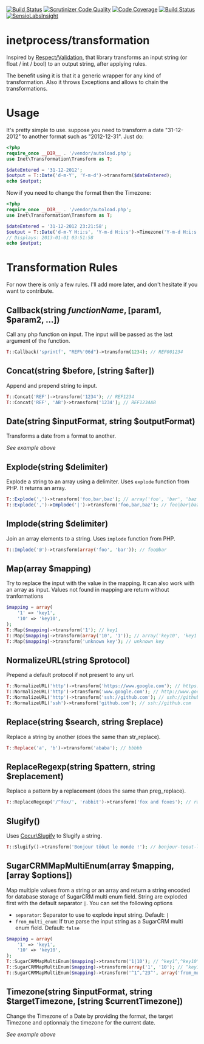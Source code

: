 [![Build Status](https://travis-ci.org/inetprocess/transformation.svg?branch=master)](https://travis-ci.org/inetprocess/transformation)
[![Scrutinizer Code Quality](https://scrutinizer-ci.com/g/inetprocess/transformation/badges/quality-score.png?b=master)](https://scrutinizer-ci.com/g/inetprocess/transformation/?branch=master)
[![Code Coverage](https://scrutinizer-ci.com/g/inetprocess/transformation/badges/coverage.png?b=master)](https://scrutinizer-ci.com/g/inetprocess/transformation/?branch=master)
[![Build Status](https://scrutinizer-ci.com/g/inetprocess/transformation/badges/build.png?b=master)](https://scrutinizer-ci.com/g/inetprocess/transformation/build-status/master)
[![SensioLabsInsight](https://insight.sensiolabs.com/projects/c04e15ab-fff2-4aad-9c8e-7d3d4eba7a04/mini.png)](https://insight.sensiolabs.com/projects/c04e15ab-fff2-4aad-9c8e-7d3d4eba7a04)

# inetprocess/transformation
Inspired by [Respect/Validation](https://github.com/Respect/Validation), that library transforms an input string (or float / int / bool) to an output string, after applying rules.

The benefit using it is that it a generic wrapper for any kind of transformation. Also it throws Exceptions and allows to chain the transformations.

# Usage
It's pretty simple to use. suppose you need to transform a date "31-12-2012" to another format such as "2012-12-31". Just do:
```php
<?php
require_once __DIR__ . '/vendor/autoload.php';
use Inet\Transformation\Transform as T;

$dateEntered = '31-12-2012';
$output = T::Date('d-m-Y', 'Y-m-d')->transform($dateEntered);
echo $output;
```

Now if you need to change the format then the Timezone:
```php
<?php
require_once __DIR__ . '/vendor/autoload.php';
use Inet\Transformation\Transform as T;

$dateEntered = '31-12-2012 23:21:58';
$output = T::Date('d-m-Y H:i:s', 'Y-m-d H:i:s')->Timezone('Y-m-d H:i:s', 'Asia/Calcutta')->transform($dateEntered);
// Displays: 2013-01-01 03:51:58
echo $output;
```

# Transformation Rules
For now there is only a few rules. I'll add more later, and don't hesitate if you want to contribute.

## Callback(string $functionName, [$param1, $param2, ...])
Call any php function on input. The input will be passed as the last argument of the function.
```php
T::Callback('sprintf', "REF%'06d")->transform(1234); // REF001234
```

## Concat(string $before, [string $after])
Append and prepend string to input.
```php
T::Concat('REF')->transform('1234'); // REF1234
T::Concat('REF', 'AB')->transform('1234'); // REF1234AB
```

## Date(string $inputFormat, string $outputFormat)
Transforms a date from a format to another.

_See example above_

## Explode(string $delimiter)
Explode a string to an array using a delimiter. Uses `explode` function from PHP.
It returns an array.
```php
T::Explode(',')->transform('foo,bar,baz'); // array('foo', 'bar', 'baz');
T::Explode(',')->Implode('|')->transform('foo,bar,baz'); // foo|bar|baz
```

## Implode(string $delimiter)
Join an array elements to a string. Uses `implode` function from PHP.
```php
T::Implode('@')->transform(array('foo', 'bar')); // foo@bar
```

## Map(array $mapping)
Try to replace the input with the value in the mapping.
It can also work with an array as input.
Values not found in mapping are return without tranformations

```php
$mapping = array(
    '1' => 'key1',
    '10' => 'key10',
);
T::Map($mapping)->transform('1'); // key1
T::Map($mapping)->transform(array('10', '1')); // array('key10', 'key1')
T::Map($mapping)->transform('unknown key'); // unknown key
```

## NormalizeURL(string $protocol)
Prepend a default protocol if not present to any url.
```php
T::NormalizeURL('http')->transform('https://www.google.com'); // https://www.google.com
T::NormalizeURL('http')->transform('www.google.com'); // http://www.google.com
T::NormalizeURL('http')->transform('ssh://github.com'); // ssh://github.com
T::NormalizeURL('ssh')->transform('github.com'); // ssh://github.com
```

## Replace(string $search, string $replace)
Replace a string by another (does the same than str_replace).
```php
T::Replace('a', 'b')->transform('ababa'); // bbbbb
```


## ReplaceRegexp(string $pattern, string $replacement)
Replace a pattern by a replacement (does the same than preg_replace).
```php
T::ReplaceRegexp('/^fox/', 'rabbit')->transform('fox and foxes'); // rabbit and foxes
```

## Slugify()
Uses [Cocur\Slugify](https://github.com/cocur/slugify) to Slugify a string.
```php
T::Slugify()->transform('Bonjour tôôut le monde !'); // bonjour-toout-le-monde
```

## SugarCRMMapMultiEnum(array $mapping, [array $options])
Map multiple values from a string or an array
and return a string encoded for database storage of SugarCRM multi enum field.
String are exploded first with the default separator `|`.
You can set the following options
* `separator`: Separator to use to explode input string. Default: `|`
* `from_multi_enum`: If true parse the input string as a SugarCRM multi enum field. Default: `false`
```php
$mapping = array(
    '1' => 'key1',
    '10' => 'key10',
);
T::SugarCRMMapMultiEnum($mapping)->transform('1|10'); // ^key1^,^key10^
T::SugarCRMMapMultiEnum($mapping)->transform(array('1', '10'); // ^key1^,^key10^
T::SugarCRMMapMultiEnum($mapping)->transform('^1^,^23^', array('from_multi_enum' => true)); // ^key1^,^23^
```

## Timezone(string $inputFormat, string $targetTimezone, [string $currentTimezone])
Change the Timezone of a Date by providing the format, the target Timezone and optionnaly the timezone for the current date.

_See example above_
